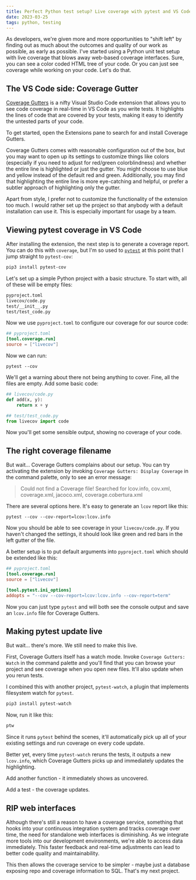 ```yaml
---
title: Perfect Python test setup? Live coverage with pytest and VS Code
date: 2023-03-25
tags: python, testing
---
```


As developers, we're given more and more opportunities to "shift left" by finding out as much about the outcomes and quality of our work as possible, as early as possible. I've started using a Python unit test setup with live coverage that blows away web-based coverage interfaces. Sure, you can see a color coded HTML tree of your code. Or you can just see coverage while working on your code. Let's do that.

## The VS Code side: Coverage Gutter

[Coverage Gutters](https://marketplace.visualstudio.com/items?itemName=ryanluker.vscode-coverage-gutters) is a nifty Visual Studio Code extension that allows you to see code coverage in real-time in VS Code as you write tests. It highlights the lines of code that are covered by your tests, making it easy to identify the untested parts of your code.

To get started, open the Extensions pane to search for and install Coverage Gutters.

Coverage Gutters comes with reasonable configuration out of the box, but you may want to open up its settings to customize things like colors (especially if you need to adjust for red/green colorblindness) and whether the entire line is highlighted or just the gutter. You might choose to use blue and yellow instead of the default red and green. Additionally, you may find that highlighting the entire line is more eye-catching and helpful, or prefer a subtler approach of highlighting only the gutter.

Apart from style, I prefer not to customize the functionality of the extension too much. I would rather set up the project so that anybody with a default installation can use it. This is especially important for usage by a team.

## Viewing pytest coverage in VS Code

After installing the extension, the next step is to generate a coverage report. You can do this with `coverage`, but I'm so used to [`pytest`](https://docs.pytest.org/) at this point that I jump straight to `pytest-cov`:

```bash
pip3 install pytest-cov
```

Let's set up a simple Python project with a basic structure. To start with, all of these will be empty files:

```txt
pyproject.toml
livecov/code.py
test/__init__.py
test/test_code.py
```

Now we use `pyproject.toml` to configure our coverage for our source code:

```toml
## pyproject.toml
[tool.coverage.run]
source = ["livecov"]
```

Now we can run:

```
pytest --cov
```

We'll get a warning about there not being anything to cover. Fine, all the files are empty. Add some basic code:

```py
## livecov/code.py
def add(x, y):
    return x + y
```

```py
## test/test_code.py
from livecov import code
```

Now you'll get some sensible output, showing no coverage of your code.

## The right coverage filename

But wait... Coverage Gutters complains about our setup. You can try activating the extension by invoking `Coverage Gutters: Display Coverage` in the command palette, only to see an error message:

> Could not find a Coverage file! Searched for lcov.info, cov.xml, coverage.xml, jacoco.xml, coverage.cobertura.xml

There are several options here. It's easy to generate an `lcov` report like this:

```
pytest --cov --cov-report=lcov:lcov.info
```

Now you should be able to see coverage in your `livecov/code.py`. If you haven't changed the settings, it should look like green and red bars in the left gutter of the file.

A better setup is to put default arguments into `pyproject.toml` which should be extended like this:

```toml
## pyproject.toml
[tool.coverage.run]
source = ["livecov"]

[tool.pytest.ini_options]
addopts = "--cov --cov-report=lcov:lcov.info --cov-report=term"
```

Now you can just type `pytest` and will both see the console output and save an `lcov.info` file for Coverage Gutters.

## Making pytest update live

But wait... there's more. We still need to make this live.

First, Coverage Gutters itself has a watch mode. Invoke `Coverage Gutters: Watch` in the command palette and you'll find that you can browse your project and see coverage when you open new files. It'll also update when you rerun tests.

I combined this with another project, `pytest-watch`, a plugin that implements filesystem watch for `pytest`.

```bash
pip3 install pytest-watch
```

Now, run it like this:

```bash
ptw
```

Since it runs `pytest` behind the scenes, it'll automatically pick up all of your existing settings and run coverage on every code update.

Better yet, every time `pytest-watch` reruns the tests, it outputs a new `lcov.info`, which Coverage Gutters picks up and immediately updates the highlighting.

Add another function - it immediately shows as uncovered.

Add a test - the coverage updates.

## RIP web interfaces

Although there's still a reason to have a coverage service, something that hooks into your continuous integration system and tracks coverage over time, the need for standalone web interfaces is diminishing. As we integrate more tools into our development environments, we're able to access data immediately. This faster feedback and real-time adjustments can lead to better code quality and maintainability.

This then allows the coverage service to be simpler - maybe just a database exposing repo and coverage information to SQL. That's my next project.
